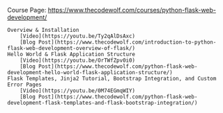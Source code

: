 Course Page: https://www.thecodewolf.com/courses/python-flask-web-development/

    Overview & Installation
        [Video](https://youtu.be/Ty2qAlDsAxc)
        [Blog Post](https://www.thecodewolf.com/introduction-to-python-flask-web-development-overview-of-flask/)
    Hello World & Flask Application Structure
        [Video](https://youtu.be/OrTWfZpv0i0)
        [Blog Post](https://www.thecodewolf.com/python-flask-web-development-hello-world-flask-application-structure/)
    Flask Templates, Jinja2 Tutorial, Bootstrap Integration, and Custom Error Pages
        [Video](https://youtu.be/0M74EGmqWIY)
        [Blog Post](https://www.thecodewolf.com/python-flask-web-development-flask-templates-and-flask-bootstrap-integration/)
